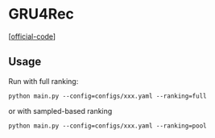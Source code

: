

# GRU4Rec

[[official-code](https://github.com/hidasib/GRU4Rec)]


## Usage

Run with full ranking:

    python main.py --config=configs/xxx.yaml --ranking=full

or with sampled-based ranking

    python main.py --config=configs/xxx.yaml --ranking=pool